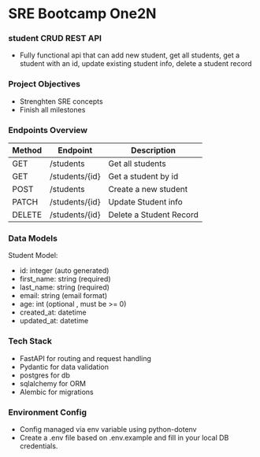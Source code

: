 # SRE Bootcamp One2N

### student CRUD REST API
- Fully functional api that can add new student, get all students, get a student with an id, update existing student info, delete a student record

### Project Objectives
- Strenghten SRE concepts
- Finish all milestones

### Endpoints Overview
| Method | Endpoint | Description |
|--------|----------|-------------|
| GET | /students | Get all students |
| GET | /students/{id} | Get a student by id |
| POST | /students | Create a new student |
| PATCH | /students/{id} | Update Student info |
| DELETE | /students/{id} | Delete a Student Record |

### Data Models
Student Model:
- id: integer (auto generated)
- first_name: string (required)
- last_name: string (required)
- email: string (email format)
- age: int (optional , must be >= 0)
- created_at: datetime
- updated_at: datetime

### Tech Stack
- FastAPI for routing and request handling
- Pydantic for data validation
- postgres for db
- sqlalchemy for ORM
- Alembic for migrations

### Environment Config
- Config managed via env variable using python-dotenv
- Create a .env file based on .env.example and fill in your local DB credentials.

